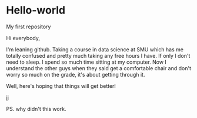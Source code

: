 # Hello-world
My first repository

Hi everybody,

I'm leaning github.  Taking a course in data science at SMU which has me totally confused and pretty much taking any free hours I have. If only I don't need to sleep.  I spend so much time sitting at my computer.  Now I understand the other guys when they said get a comfortable chair and don't worry so much on the grade, it's about getting through it. 

Well, here's hoping that things will get better!

jj

PS. why didn't this work.
